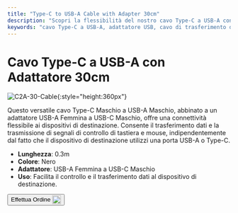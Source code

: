 ```yaml
---
title: "Type-C to USB-A Cable with Adapter 30cm"
description: "Scopri la flessibilità del nostro cavo Type-C a USB-A con adattatore, progettato per un trasferimento dati senza interruzioni e la trasmissione di segnali di controllo. Perfetto per collegare dispositivi con porte USB-A o Type-C."
keywords: "cavo Type-C a USB-A, adattatore USB, cavo di trasferimento dati, cavo di segnale di controllo, connettività versatile"
---
```


# Cavo Type-C a USB-A con Adattatore 30cm

![C2A-30-Cable](https://assets.openterface.com/images/product/part/OP-04-CABLE30-C2A.jpg){:style="height:360px"}

Questo versatile cavo Type-C Maschio a USB-A Maschio, abbinato a un adattatore USB-A Femmina a USB-C Maschio, offre una connettività flessibile ai dispositivi di destinazione. Consente il trasferimento dati e la trasmissione di segnali di controllo di tastiera e mouse, indipendentemente dal fatto che il dispositivo di destinazione utilizzi una porta USB-A o Type-C.

- **Lunghezza**: 0.3m
- **Colore**: Nero
- **Adattatore**: USB-A Femmina a USB-C Maschio
- **Uso**: Facilita il controllo e il trasferimento dati al dispositivo di destinazione.

<button class="md-button" onclick="window.location.href='https://shop.techxartisan.com/products/type-c-to-usb-a-cable-with-adapter'"> Effettua Ordine <img src="https://assets.openterface.com/images/trademark/txa.svg" alt="TxA Shop" style="vertical-align: middle; height: 20px;"></button>
